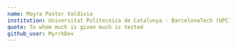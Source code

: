 ```yaml
---
name: Mayra Pastor Valdivia
institution: Universitat Politecnica de Catalunya - BarcelonaTech (UPC) 🚩
quote: To whom much is given much is tested
github_user: MyrrhDev
---
```

